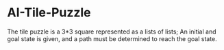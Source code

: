 # AI-Tile-Puzzle
The tile puzzle is a 3*3 square represented as a lists of lists; An initial and goal state is given, and a path must be determined to reach the goal state.
